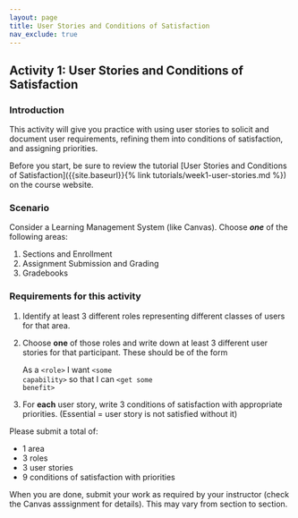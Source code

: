 ```yaml
---
layout: page
title: User Stories and Conditions of Satisfaction
nav_exclude: true
---
```

## Activity 1: User Stories and Conditions of Satisfaction

### Introduction

This activity will give you practice with using user stories to solicit and document user requirements, refining them into conditions of satisfaction, and assigning priorities.

Before you start, be sure to review the tutorial [User Stories and Conditions of Satisfaction]({{site.baseurl}}{% link tutorials/week1-user-stories.md %}) on the course website.

### Scenario

Consider a Learning Management System (like Canvas).  Choose ***one*** of the following areas:

1. Sections and Enrollment
2. Assignment Submission and Grading
3. Gradebooks


### Requirements for this activity

1. Identify at least 3 different roles representing different classes of users for that area.
   
2. Choose **one** of those roles and write down at least 3 different user stories for that participant.  These should be of the form
   
    As a <code>&lt;role&gt;</code> I want <code>&lt;some capability&gt;</code> so that I can <code>&lt;get some benefit&gt;</code>

3. For **each** user story, write 3 conditions of satisfaction with appropriate priorities. (Essential = user story is not satisfied without it)

Please submit a total of:

* 1 area
* 3 roles
* 3 user stories
* 9 conditions of satisfaction with priorities

When you are done, submit your work as required by your instructor (check the Canvas asssignment for details). This may vary from section to section.
